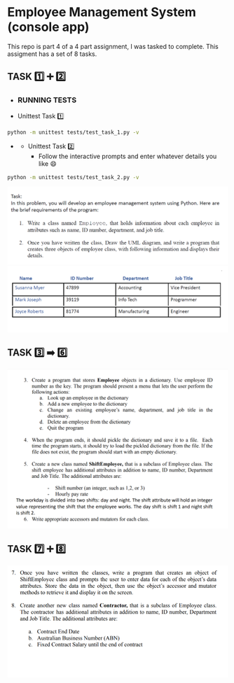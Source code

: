 # Employee Management System (console app)

This repo is part 4 of a 4 part assignment, I was tasked to complete. This assigment has a set of 8 tasks.

## TASK 1️⃣ ➕ :two: 

* ### RUNNING TESTS

* Unittest Task :one:

```bash
python -m unittest tests/test_task_1.py -v
```

* * Unittest Task :two:
    * Follow the interactive prompts and enter whatever details you like :smile: 

```bash
python -m unittest tests/test_task_2.py -v
```

![task 1 and 2 (instructions)](/screenshots/ems-assignment-task1and2-instructions.png)
![task 1 and 2 (sample employee objects)](/screenshots/ems-assignment-task1and2-sample-employees.png)

## TASK :three: :arrow_right: :six: 

![task 3 and 6](/screenshots/ems-assignment-task3to6.png)

## TASK :seven: ➕ :eight: 

![task 7 and 8](/screenshots/ems-assignment-task7to8.png)
